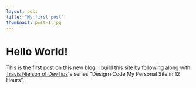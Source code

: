 ```yaml
---
layout: post
title: "My first post"
thumbnail: post-1.jpg
---
```


# Hello World!

This is the first post on this new blog. I build this site by following along with [Travis Nielson of DevTips](https://www.youtube.com/playlist?list=PLqGj3iMvMa4KeBN2krBtcO3U90_7SOl-A)'s series "Design+Code My Personal Site in 12 Hours". 
